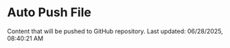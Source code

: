 # Auto Push File

Content that will be pushed to GitHub repository.
Last updated: 06/28/2025, 08:40:21 AM